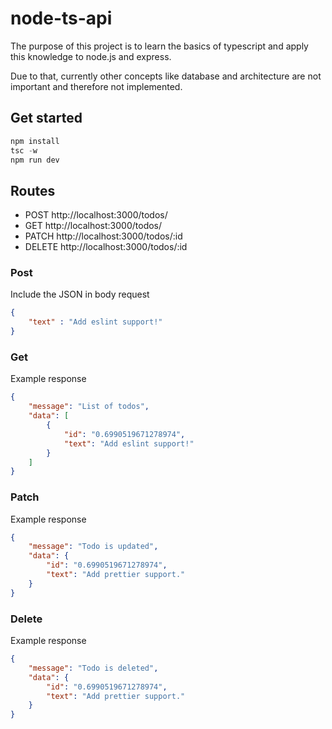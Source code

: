 # node-ts-api

The purpose of this project is to learn the basics of typescript and apply this knowledge to node.js and express.

Due to that, currently other concepts like database and architecture are not important and therefore not implemented.

## Get started
```js
npm install
tsc -w
npm run dev
```

## Routes
- POST http://localhost:3000/todos/
- GET http://localhost:3000/todos/
- PATCH http://localhost:3000/todos/:id
- DELETE http://localhost:3000/todos/:id

### Post
Include the JSON in body request
```json
{
    "text" : "Add eslint support!"
}
```

### Get
Example response
```json
{
    "message": "List of todos",
    "data": [
        {
            "id": "0.6990519671278974",
            "text": "Add eslint support!"
        }
    ]
}
```

### Patch
Example response
```json
{
    "message": "Todo is updated",
    "data": {
        "id": "0.6990519671278974",
        "text": "Add prettier support."
    }
}
```

### Delete
Example response
```json
{
    "message": "Todo is deleted",
    "data": {
        "id": "0.6990519671278974",
        "text": "Add prettier support."
    }
}
```